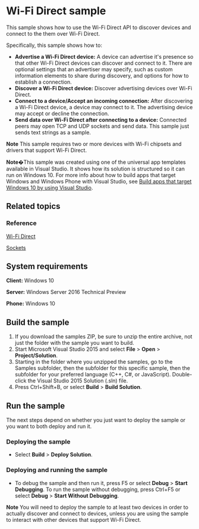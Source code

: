 <!---
  category: NetworkingAndWebServices 
  samplefwlink: http://go.microsoft.com/fwlink/p/?LinkId=620626&clcid=0x409
--->

# Wi-Fi Direct sample

This sample shows how to use the Wi-Fi Direct API to discover devices and connect to the them over Wi-Fi Direct.

Specifically, this sample shows how to:

- **Advertise a Wi-Fi Direct device:** A device can advertise it's presence so that other Wi-Fi Direct devices can discover and connect to it. There are optional settings that an advertiser may specify, such as custom information elements to share during discovery, and options for how to establish a connection.
- **Discover a Wi-Fi Direct device:** Discover advertising devices over Wi-Fi Direct.
- **Connect to a device/Accept an incoming connection:** After discovering a Wi-Fi Direct device, a device may connect to it. The advertising device may accept or decline the connection.
- **Send data over Wi-Fi Direct after connecting to a device:** Connected peers may open TCP and UDP sockets and send data. This sample just sends text strings as a sample.

**Note** This sample requires two or more devices with Wi-Fi chipsets and drivers that support Wi-Fi Direct.
 
**Note**�This sample was created using one of the universal app templates available in Visual Studio. It shows how its solution is structured so it can run on Windows 10. For more info about how to build apps that target Windows and Windows Phone with Visual Studio, see [Build apps that target Windows 10 by using Visual Studio](http://msdn.microsoft.com/library/windows/apps/dn609832).

## Related topics

### Reference

<!-- Add links to related API -->

[Wi-Fi Direct](https://msdn.microsoft.com/en-us/library/windows/apps/windows.devices.wifidirect.aspx)

[Sockets](https://msdn.microsoft.com/en-us/library/windows/apps/windows.networking.sockets.aspx)

## System requirements

**Client:** Windows 10

**Server:** Windows Server 2016 Technical Preview

**Phone:**  Windows 10

## Build the sample

1. If you download the samples ZIP, be sure to unzip the entire archive, not just the folder with the sample you want to build. 
2. Start Microsoft Visual Studio 2015 and select **File** \> **Open** \> **Project/Solution**.
3. Starting in the folder where you unzipped the samples, go to the Samples subfolder, then the subfolder for this specific sample, then the subfolder for your preferred language (C++, C#, or JavaScript). Double-click the Visual Studio 2015 Solution (.sln) file.
4. Press Ctrl+Shift+B, or select **Build** \> **Build Solution**.

## Run the sample

The next steps depend on whether you just want to deploy the sample or you want to both deploy and run it.

### Deploying the sample

- Select **Build** \> **Deploy Solution**. 

### Deploying and running the sample

- To debug the sample and then run it, press F5 or select **Debug** \> **Start Debugging**. To run the sample without debugging, press Ctrl+F5 or select **Debug** \> **Start Without Debugging**. 

**Note** You will need to deploy the sample to at least two devices in order to actually discover and connect to devices, unless you are using the sample to interact with other devices that support Wi-Fi Direct.
